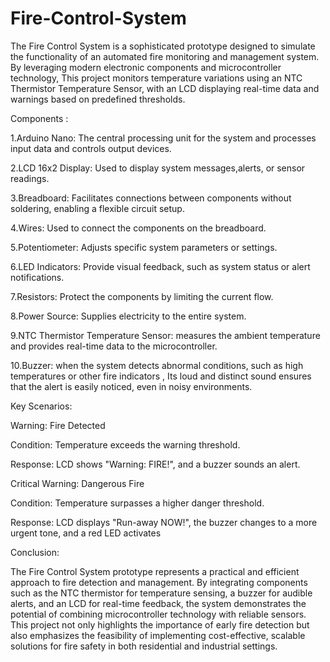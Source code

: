 # Fire-Control-System
The Fire Control System is a sophisticated prototype designed to simulate the functionality of an automated fire monitoring and management system. By leveraging modern electronic components and microcontroller technology, This project monitors temperature variations using an NTC Thermistor Temperature Sensor, with an LCD displaying real-time data and warnings based on predefined thresholds.

Components :

1.Arduino Nano: The central processing unit for the system and processes input data and controls output devices.

2.LCD 16x2 Display: Used to display system messages,alerts, or sensor readings.

3.Breadboard: Facilitates connections between components without soldering, enabling a flexible circuit setup.

4.Wires: Used to connect the components on the breadboard.

5.Potentiometer: Adjusts specific system parameters or settings.

6.LED Indicators: Provide visual feedback, such as system status or alert notifications.

7.Resistors: Protect the components by limiting the current flow.

8.Power Source: Supplies electricity to the entire system.

9.NTC Thermistor Temperature Sensor: measures the ambient temperature and provides real-time data to the microcontroller.

10.Buzzer: when the system detects abnormal conditions, such as high temperatures or other fire indicators , Its loud and distinct sound ensures that the alert is easily noticed, even in noisy environments.

Key Scenarios:

Warning: Fire Detected

Condition: Temperature exceeds the warning threshold.

Response: LCD shows "Warning: FIRE!", and a buzzer sounds an alert.

Critical Warning: Dangerous Fire

Condition: Temperature surpasses a higher danger threshold.

Response: LCD displays "Run-away NOW!", the buzzer changes to a more urgent tone, and a red LED activates

Conclusion:

The Fire Control System prototype represents a practical and efficient approach to fire detection and management. By integrating components such as the NTC thermistor for temperature sensing, a buzzer for audible alerts, and an LCD for real-time feedback, the system demonstrates the potential of combining microcontroller technology with reliable sensors. This project not only highlights the importance of early fire detection but also emphasizes the feasibility of implementing cost-effective, scalable solutions for fire safety in both residential and industrial settings.
